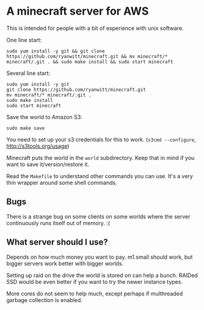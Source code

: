 # A minecraft server for AWS

This is intended for people with a bit of experience with unix software.

One line start:

    sudo yum install -y git && git clone https://github.com/ryanwitt/minecraft.git && mv minecraft/* minecraft/.git . && sudo make install && sudo start minecraft

Several line start:

    sudo yum install -y git
    git clone https://github.com/ryanwitt/minecraft.git
    mv minecraft/* minecraft/.git .
    sudo make install
    sudo start minecraft

Save the world to Amazon S3:

    sudo make save
    
You need to set up your s3 credentials for this to work. (`s3cmd --configure`, http://s3tools.org/usage)

Minecraft puts the world in the `world` subdirectory. Keep that in mind if you want to save it/version/restore it.

Read the `Makefile` to understand other commands you can use. It's a very thin wrapper around some shell commands.

## Bugs

There is a strange bug on some clients on some worlds where the server continuously runs itself out of memory. :(

## What server should I use?

Depends on how much money you want to pay. m1.small should work, but bigger servers work better with bigger worlds.

Setting up raid on the drive the world is stored on can help a bunch. RAIDed SSD would be even better if you want to try the newer instance types.

More cores do not seem to help much, except perhaps if multhreaded garbage collection is enabled.
